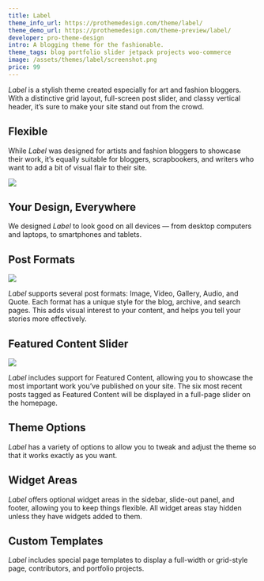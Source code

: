 ```yaml
---
title: Label
theme_info_url: https://prothemedesign.com/theme/label/
theme_demo_url: https://prothemedesign.com/theme-preview/label/
developer: pro-theme-design
intro: A blogging theme for the fashionable.
theme_tags: blog portfolio slider jetpack projects woo-commerce
image: /assets/themes/label/screenshot.png
price: 99
---
```


<em>Label</em> is a stylish theme created especially for art and fashion bloggers. With a distinctive grid layout, full-screen post slider, and classy vertical header, it’s sure to make your site stand out from the crowd.

## Flexible

While <em>Label</em> was designed for artists and fashion bloggers to showcase their work, it’s equally suitable for bloggers, scrapbookers, and writers who want to add a bit of visual flair to their site.

<img src="https://theme.files.wordpress.com/2016/09/label-photo.jpg?w=640&h=480" />

## Your Design, Everywhere

We designed <em>Label</em> to look good on all devices — from desktop computers and laptops, to smartphones and tablets.

## Post Formats

<img src="https://theme.files.wordpress.com/2016/09/label-post-formats1.png" />

<em>Label</em> supports several post formats: Image, Video, Gallery, Audio, and Quote. Each format has a unique style for the blog, archive, and search pages. This adds visual interest to your content, and helps you tell your stories more effectively.

## Featured Content Slider

<img src="https://theme.files.wordpress.com/2016/09/label-homepage.jpg?w=640&h=480" />

<em>Label</em> includes support for Featured Content,&nbsp;allowing you to showcase the most important work you’ve published on your site. The six most recent posts tagged as Featured Content will be displayed in a full-page slider on the homepage.

## Theme Options

<em>Label</em> has a variety of options to allow you to tweak and adjust the theme so that it works exactly as you want.

## Widget Areas

<em>Label</em> offers optional widget areas in the sidebar, slide-out panel, and footer, allowing you to keep things flexible. All widget areas stay hidden unless they have widgets added to them.

## Custom Templates

<em>Label</em> includes special page templates to display a full-width or grid-style page, contributors, and portfolio projects.
